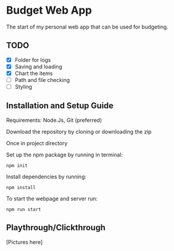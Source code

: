 # Budget Web App

The start of my personal web app that can be used for budgeting.

## TODO

- [x] Folder for logs
- [x] Saving and loading
- [x] Chart the items
- [ ] Path and file checking
- [ ] Styling

## Installation and Setup Guide

Requirements: Node.Js, Git (preferred)

Download the repository by cloning or downloading the zip

Once in project directory

Set up the npm package by running in terminal: 

`npm init`

Install dependencies by running:

`npm install`

To start the webpage and server run:

`npm run start`

## Playthrough/Clickthrough

[Pictures here]
